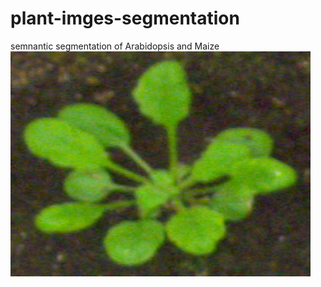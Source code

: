 # plant-imges-segmentation
semnantic segmentation of Arabidopsis and Maize
![alt test](https://github.com/sajidullah/plant-images-segmentation/blob/master/dataset/images_prepped%20train/1.png)
